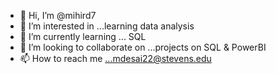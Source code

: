 - 👋 Hi, I’m @mihird7
- 👀 I’m interested in ...learning data analysis 
- 🌱 I’m currently learning ... SQL 
- 💞️ I’m looking to collaborate on ...projects on SQL & PowerBI
- 📫 How to reach me ...mdesai22@stevens.edu

<!---
mihird7/mihird7 is a ✨ special ✨ repository because its `README.md` (this file) appears on your GitHub profile.
You can click the Preview link to take a look at your changes.
--->
